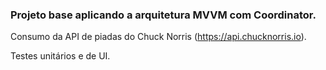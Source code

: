 
### Projeto base aplicando a arquitetura MVVM com Coordinator. 

Consumo da API de piadas do Chuck Norris (https://api.chucknorris.io).

Testes unitários e de UI.

